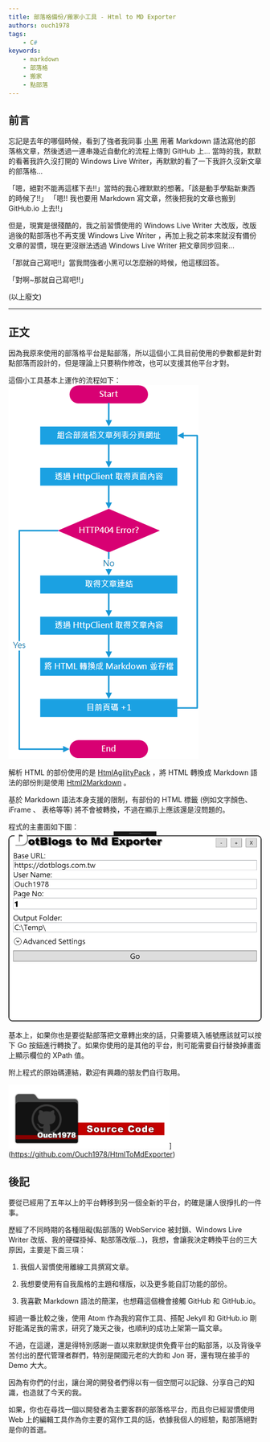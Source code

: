 ```yaml
---
title: 部落格備份/搬家小工具 - Html to MD Exporter
authors: ouch1978
tags: 
    - C#
keywords: 
    - markdown
    - 部落格
    - 搬家
    - 點部落
---
```


## 前言

[blackie1019]: https://github.com/blackie1019 "Blackie - 強者我同事"

忘記是去年的哪個時候，看到了強者我同事 [小黑][blackie1019] 用著 Markdown 語法寫他的部落格文章，然後透過一連串幾近自動化的流程上傳到 GitHub 上...
當時的我，默默的看著我許久沒打開的 Windows Live Writer，再默默的看了一下我許久沒新文章的部落格...

<!--truncate-->

「嗯，絕對不能再這樣下去!!」當時的我心裡默默的想著。「該是動手學點新東西的時候了!!」
「嗯!! 我也要用 Markdown 寫文章，然後把我的文章也搬到 GitHub.io 上去!!」

但是，現實是很殘酷的，我之前習慣使用的 Windows Live Writer 大改版，改版過後的點部落也不再支援 Windows Live Writer ，再加上我之前本來就沒有備份文章的習慣，現在更沒辦法透過 Windows Live Writer 把文章同步回來...

「那就自己寫吧!!」當我問強者小黑可以怎麼辦的時候，他這樣回答。

「對啊~那就自己寫吧!!」

(以上廢文)

---

## 正文

因為我原來使用的部落格平台是點部落，所以這個小工具目前使用的參數都是針對點部落而設計的，但是理論上只要稍作修改，也可以支援其他平台才對。

這個小工具基本上運作的流程如下：
![HtmlToMdExporter 運作流程](01-flow-of-htm-to-md-exporter.png "HtmlToMdExporter 運作流程")

[htmlagilitypack]: https://www.nuget.org/packages/HtmlAgilityPack/ "HtmlAgilityPack"
[html2markdown]: https://www.nuget.org/packages/Html2Markdown/ "Html2Markdown"

解析 HTML 的部份使用的是 [HtmlAgilityPack][htmlagilitypack] ，將 HTML 轉換成 Markdown 語法的部份則是使用 [Html2Markdown][html2markdown] 。

基於 Markdown 語法本身支援的限制，有部份的 HTML 標籤 (例如文字顏色、 iFrame 、 表格等等) 將不會被轉換，不過在顯示上應該還是沒問題的。

程式的主畫面如下圖：
![HtmlToMdExporter 主畫面](02-main-window-of-html-to-md-exporter.png "HtmlToMdExporter 主畫面")

基本上，如果你也是要從點部落把文章轉出來的話，只需要填入帳號應該就可以按下 Go 按鈕進行轉換了。如果你使用的是其他的平台，則可能需要自行替換掉畫面上顯示欄位的 XPath 值。

附上程式的原始碼連結，歡迎有興趣的朋友們自行取用。

![HtmlToMdExporter](/img/source-code.png)](https://github.com/Ouch1978/HtmlToMdExporter)

## 後記

要從已經用了五年以上的平台轉移到另一個全新的平台，的確是讓人很掙扎的一件事。

歷經了不同時期的各種阻礙(點部落的 WebService 被封鎖、Windows Live Writer 改版、我的硬碟掛掉、點部落改版...)，我想，會讓我決定轉換平台的三大原因，主要是下面三項：

1. 我個人習慣使用離線工具撰寫文章。

2. 我想要使用有自我風格的主題和樣版，以及更多能自訂功能的部份。

3. 我喜歡 Markdown 語法的簡潔，也想藉這個機會接觸 GitHub 和 GitHub.io。

經過一番比較之後，使用 Atom 作為我的寫作工具、搭配 Jekyll 和 GitHub.io 剛好能滿足我的需求，研究了幾天之後，也順利的成功上架第一篇文章。

不過，在這邊，還是得特別感謝一直以來默默提供免費平台的點部落，以及背後辛苦付出的歷代管理者群們，特別是開國元老的大鈞和 Jon 哥，還有現在接手的 Demo 大大。

因為有你們的付出，讓台灣的開發者們得以有一個空間可以記錄、分享自己的知識，也造就了今天的我。

如果，你也在尋找一個以開發者為主要客群的部落格平台，而且你已經習慣使用 Web 上的編輯工具作為你主要的寫作工具的話，依據我個人的經驗，點部落絕對是你的首選。
